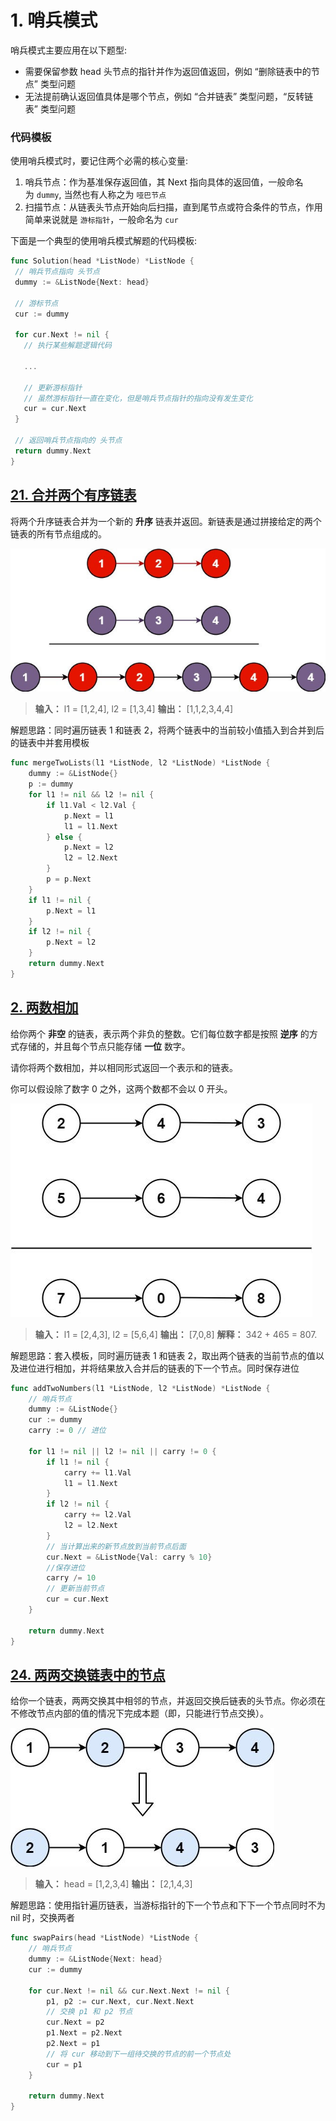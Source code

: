 # 1. 哨兵模式

哨兵模式主要应用在以下题型:
- 需要保留参数 head 头节点的指针并作为返回值返回，例如 “删除链表中的节点” 类型问题
- 无法提前确认返回值具体是哪个节点，例如 “合并链表” 类型问题，“反转链表” 类型问题

### 代码模板

使用哨兵模式时，要记住两个必需的核心变量:
1. 哨兵节点：作为基准保存返回值，其 Next 指向具体的返回值，一般命名为 `dummy`, 当然也有人称之为 `哑巴节点`
2. 扫描节点：从链表头节点开始向后扫描，直到尾节点或符合条件的节点，作用简单来说就是 `游标指针`，一般命名为 `cur`

下面是一个典型的使用哨兵模式解题的代码模板:

```go
func Solution(head *ListNode) *ListNode {
 // 哨兵节点指向 头节点
 dummy := &ListNode{Next: head}

 // 游标节点   
 cur := dummy

 for cur.Next != nil {
   // 执行某些解题逻辑代码

   ...

   // 更新游标指针
   // 虽然游标指针一直在变化，但是哨兵节点指针的指向没有发生变化
   cur = cur.Next
 }

 // 返回哨兵节点指向的 头节点
 return dummy.Next
}
```

## [21. 合并两个有序链表](https://leetcode.cn/problems/merge-two-sorted-lists/description/)

将两个升序链表合并为一个新的 **升序** 链表并返回。新链表是通过拼接给定的两个链表的所有节点组成的。

![](../picture/a28eb5d141b809a0f0febf52ca6bea66_MD5.jpeg)

> **输入：** l1 = [1,2,4], l2 = [1,3,4]
> **输出：** [1,1,2,3,4,4]

解题思路：同时遍历链表 1 和链表 2，将两个链表中的当前较小值插入到合并到后的链表中并套用模板

```go
func mergeTwoLists(l1 *ListNode, l2 *ListNode) *ListNode {
	dummy := &ListNode{}
	p := dummy
	for l1 != nil && l2 != nil {
		if l1.Val < l2.Val {
			p.Next = l1
			l1 = l1.Next
		} else {
			p.Next = l2
			l2 = l2.Next
		}
		p = p.Next
	}
	if l1 != nil {
		p.Next = l1
	}
	if l2 != nil {
		p.Next = l2
	}
	return dummy.Next
}
```


## [2. 两数相加](https://leetcode.cn/problems/add-two-numbers/description/)

给你两个 **非空** 的链表，表示两个非负的整数。它们每位数字都是按照 **逆序** 的方式存储的，并且每个节点只能存储 **一位** 数字。

请你将两个数相加，并以相同形式返回一个表示和的链表。

你可以假设除了数字 0 之外，这两个数都不会以 0 开头。

![示例1](../picture/3c1f3c4ae9a023b7fe725d6aa4e7bf1a_MD5.jpeg)

>**输入：** l1 = [2,4,3], l2 = [5,6,4]
> **输出：** [7,0,8]
> **解释：** 342 + 465 = 807.

解题思路：套入模板，同时遍历链表 1 和链表 2，取出两个链表的当前节点的值以及进位进行相加，并将结果放入合并后的链表的下一个节点。同时保存进位

```go
func addTwoNumbers(l1 *ListNode, l2 *ListNode) *ListNode {
	// 哨兵节点
	dummy := &ListNode{}
	cur := dummy
	carry := 0 // 进位

	for l1 != nil || l2 != nil || carry != 0 {
		if l1 != nil {
			carry += l1.Val
			l1 = l1.Next
		}
		if l2 != nil {
			carry += l2.Val
			l2 = l2.Next
		}
		// 当计算出来的新节点放到当前节点后面
		cur.Next = &ListNode{Val: carry % 10}
		//保存进位
		carry /= 10
		// 更新当前节点
		cur = cur.Next
	}

	return dummy.Next
}
```


## [24. 两两交换链表中的节点](https://leetcode.cn/problems/swap-nodes-in-pairs/description/)

给你一个链表，两两交换其中相邻的节点，并返回交换后链表的头节点。你必须在不修改节点内部的值的情况下完成本题（即，只能进行节点交换）。

![](../picture/ad31a62ebfc4db2610c2a254b22444b0_MD5.jpeg)

> **输入：** head = [1,2,3,4]
> **输出：** [2,1,4,3]

解题思路：使用指针遍历链表，当游标指针的下一个节点和下下一个节点同时不为 nil 时，交换两者

```go
func swapPairs(head *ListNode) *ListNode {
	// 哨兵节点
	dummy := &ListNode{Next: head}
	cur := dummy
	
	for cur.Next != nil && cur.Next.Next != nil {
		p1, p2 := cur.Next, cur.Next.Next
		// 交换 p1 和 p2 节点
		cur.Next = p2
		p1.Next = p2.Next
		p2.Next = p1
		// 将 cur 移动到下一组待交换的节点的前一个节点处
		cur = p1
	}

	return dummy.Next
}
```